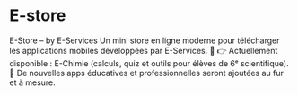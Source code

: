 # E-store
E-Store – by E-Services Un mini store en ligne moderne pour télécharger les applications mobiles développées par E-Services. 🎯 👉 Actuellement disponible : E-Chimie (calculs, quiz et outils pour élèves de 6ᵉ scientifique). 📲 De nouvelles apps éducatives et professionnelles seront ajoutées au fur et à mesure.

